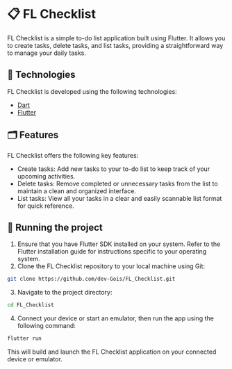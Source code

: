 # 📋 FL Checklist

FL Checklist is a simple to-do list application built using Flutter. It allows you to create tasks, delete tasks, and list tasks, providing a straightforward way to manage your daily tasks.

## 📍 Technologies

FL Checklist is developed using the following technologies:

* [Dart](https://dart.dev/overview)
* [Flutter](https://docs.flutter.dev/)

## 🗂 Features

FL Checklist offers the following key features:

* Create tasks: Add new tasks to your to-do list to keep track of your upcoming activities.
* Delete tasks: Remove completed or unnecessary tasks from the list to maintain a clean and organized interface.
* List tasks: View all your tasks in a clear and easily scannable list format for quick reference.

## 🚀 Running the project

1. Ensure that you have Flutter SDK installed on your system. Refer to the Flutter installation guide for instructions specific to your operating system.
2. Clone the FL Checklist repository to your local machine using Git:
```bash
git clone https://github.com/dev-Gois/FL_Checklist.git
```
3. Navigate to the project directory:
```bash
cd FL_Checklist
```
4. Connect your device or start an emulator, then run the app using the following command:
```bash
flutter run
```
This will build and launch the FL Checklist application on your connected device or emulator.
